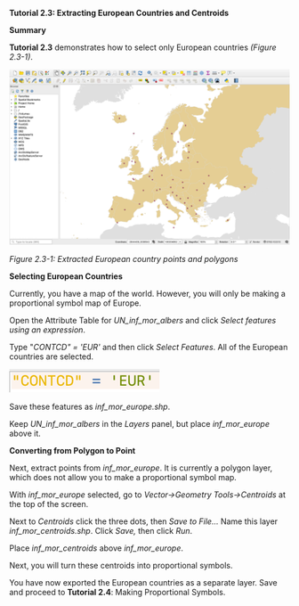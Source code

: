 **Tutorial 2.3: Extracting European Countries and Centroids**

**Summary**

**Tutorial 2.3** demonstrates how to select only European countries *(Figure 2.3-1)*.

![](2.3_select_europe_and_centroids_images/image_0.png)

*Figure 2.3-1: Extracted European country points and polygons*

**Selecting European Countries**

Currently, you have a map of the world. However, you will only be making a proportional symbol map of Europe.

Open the Attribute Table for *UN_inf_mor_albers* and click *Select features using an expression*. 

Type "*CONTCD" = 'EUR'* and then click *Select Features*. All of the European countries are selected. 

![](2.3_select_europe_and_centroids_images/image_1.png)

Save these features as *inf_mor_europe.shp*.

Keep *UN_inf_mor_albers* in the *Layers* panel, but place *inf_mor_europe* above it. 

**Converting from Polygon to Point**

Next, extract points from *inf_mor_europe*. It is currently a polygon layer, which does not allow you to make a proportional symbol map.

With *inf_mor_europe* selected, go to *Vector→Geometry Tools→Centroids* at the top of the screen.

Next to *Centroids* click the three dots, then *Save to File…* Name this layer *inf_mor_centroids.shp*. Click *Save,* then click *Run*.

Place *inf_mor_centroids* above *inf_mor_europe*.

Next, you will turn these centroids into proportional symbols.

You have now exported the European countries as a separate layer. Save and proceed to **Tutorial 2.4**: Making Proportional Symbols.

